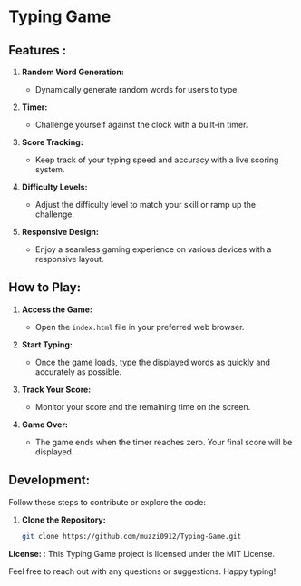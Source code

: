 # Typing Game

## Features :

1. **Random Word Generation:**

   - Dynamically generate random words for users to type.

2. **Timer:**

   - Challenge yourself against the clock with a built-in timer.

3. **Score Tracking:**

   - Keep track of your typing speed and accuracy with a live scoring system.

4. **Difficulty Levels:**

   - Adjust the difficulty level to match your skill or ramp up the challenge.

5. **Responsive Design:**
   - Enjoy a seamless gaming experience on various devices with a responsive layout.

## How to Play:

1. **Access the Game:**

   - Open the `index.html` file in your preferred web browser.

2. **Start Typing:**

   - Once the game loads, type the displayed words as quickly and accurately as possible.

3. **Track Your Score:**

   - Monitor your score and the remaining time on the screen.

4. **Game Over:**
   - The game ends when the timer reaches zero. Your final score will be displayed.

## Development:

Follow these steps to contribute or explore the code:

1. **Clone the Repository:**
   ```bash
   git clone https://github.com/muzzi0912/Typing-Game.git
   ```

**License:** :
This Typing Game project is licensed under the MIT License.

Feel free to reach out with any questions or suggestions. Happy typing!
